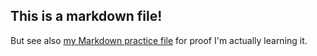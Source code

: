 ## This is a markdown file!
But see also [my Markdown practice file](datasciencecoursera/Markdown-Practice.md) for proof I'm actually learning it.
